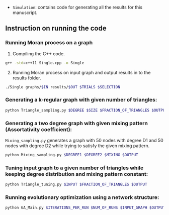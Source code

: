- `Simulation`: contains code for generating all the results for this manuscript.

## Instruction on running the code
### Running Moran process on a graph
1. Compiling the C++ code.
```bash
g++ -std=c++11 Single.cpp -o Single 
``` 

2. Running Moran process on input graph and output results in to the results folder.
```bash
./Single graphs/$IN results/$OUT $TRIALS $SELECTION
```

### Generating a k-regular graph with given number of triangles:
```bash
python Triangle_sampling.py $DEGREE $SIZE $FRACTION_OF_TRIANGLES $OUTPUT
```

### Generating a two degree graph with given mixing pattern (Assortativity coefficient):
`Mixing_sampling.py` generates a graph with 50 nodes with degree D1 and 50 nodes with degree D2 while trying to satisfy the given mixing pattern. 
```bash
python Mixing_sampling.py $DEGREE1 $DEGREE2 $MIXING $OUTPUT
```

### Tuning input graph to a given number of triangles while keeping degree distribution and mixing pattern constant: 
```bash
python Triangle_tuning.py $INPUT $FRACTION_OF_TRIANGLES $OUTPUT
```

### Running evolutionary optimization using a network structure:
```bash
python GA_Main.py $ITERATIONS_PER_RUN $NUM_OF_RUNS $INPUT_GRAPH $OUTPUT
```
